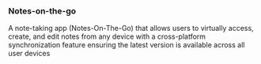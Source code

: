 ### Notes-on-the-go

A note-taking app (Notes-On-The-Go) that allows users to virtually access, create, and edit notes from any device with a cross-platform synchronization feature ensuring the latest version is available across all user devices
